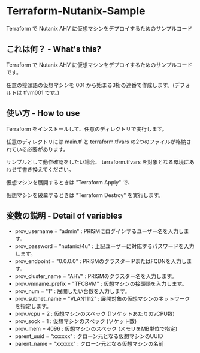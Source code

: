 # Terraform-Nutanix-Sample
Terraform で Nutanix AHV に仮想マシンをデプロイするためのサンプルコード


## これは何？ - What's this?
Terraform で Nutanix AHV に仮想マシンをデプロイするためのサンプルコードです。

任意の接頭語の仮想マシンを 001 から始まる3桁の連番で作成します。(デフォルトは tfvm001 です。)

## 使い方 - How to use
Terraform をインストールして、任意のディレクトリで実行します。

任意のディレクトリには main.tf と terraform.tfvars の2つのファイルが格納されている必要があります。

サンプルとして動作確認をしたい場合、 terraform.tfvars を対象となる環境にあわせて書き換えてください。

仮想マシンを展開するときは "Terraform Apply" で、

仮想マシンを破棄するときは "Terraform Destroy" を実行します。

## 変数の説明 - Detail of variables
- prov_username = "admin" : PRISMにログインするユーザー名を入力します。
- prov_password = "nutanix/4u" : 上記ユーザーに対応するパスワードを入力します。
- prov_endpoint = "0.0.0.0" : PRISMのクラスターIPまたはFQDNを入力します。
- prov_cluster_name = "AHV" : PRISMのクラスター名を入力します。
- prov_vmname_prefix = "TFCBVM" : 仮想マシンの接頭語を入力します。
- prov_num = "1" : 展開したい台数を入力します。
- prov_subnet_name = "VLAN1112" : 展開対象の仮想マシンのネットワークを指定します。
- prov_vcpu = 2 : 仮想マシンのスペック (1ソケットあたりのvCPU数)
- prov_sock = 1 : 仮想マシンのスペック (ソケット数)
- prov_mem = 4096 : 仮想マシンのスペック (メモリをMB単位で指定)
- parent_uuid = "xxxxxx" : クローン元となる仮想マシンのUUID
- parent_name = "xxxxxx" : クローン元となる仮想マシンの名前
